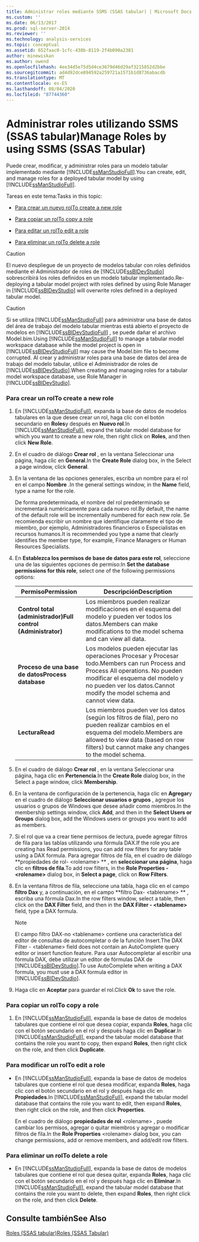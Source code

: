 ```yaml
---
title: Administrar roles mediante SSMS (SSAS tabular) | Microsoft Docs
ms.custom: ''
ms.date: 06/13/2017
ms.prod: sql-server-2014
ms.reviewer: ''
ms.technology: analysis-services
ms.topic: conceptual
ms.assetid: 652faac0-1cfc-438b-8119-2f4b090a2381
author: minewiskan
ms.author: owend
ms.openlocfilehash: 4ee34d5e75d5d4ce3679d46d29af3215852d2bbe
ms.sourcegitcommit: ad4d92dce894592a259721a1571b1d8736abacdb
ms.translationtype: MT
ms.contentlocale: es-ES
ms.lasthandoff: 08/04/2020
ms.locfileid: "87744360"
---
```

# <a name="manage-roles-by-using-ssms-ssas-tabular"></a><span data-ttu-id="87b95-102">Administrar roles utilizando SSMS (SSAS tabular)</span><span class="sxs-lookup"><span data-stu-id="87b95-102">Manage Roles by using SSMS (SSAS Tabular)</span></span>
  <span data-ttu-id="87b95-103">Puede crear, modificar, y administrar roles para un modelo tabular implementado mediante [!INCLUDE[ssManStudioFull](../../includes/ssmanstudiofull-md.md)].</span><span class="sxs-lookup"><span data-stu-id="87b95-103">You can create, edit, and manage roles for a deployed tabular model by using [!INCLUDE[ssManStudioFull](../../includes/ssmanstudiofull-md.md)].</span></span>  
  
 <span data-ttu-id="87b95-104">Tareas en este tema:</span><span class="sxs-lookup"><span data-stu-id="87b95-104">Tasks in this topic:</span></span>  
  
-   [<span data-ttu-id="87b95-105">Para crear un nuevo rol</span><span class="sxs-lookup"><span data-stu-id="87b95-105">To create a new role</span></span>](#bkmk_new_role)  
  
-   [<span data-ttu-id="87b95-106">Para copiar un rol</span><span class="sxs-lookup"><span data-stu-id="87b95-106">To copy a role</span></span>](#bkmk_copy_role)  
  
-   [<span data-ttu-id="87b95-107">Para editar un rol</span><span class="sxs-lookup"><span data-stu-id="87b95-107">To edit a role</span></span>](#bkmk_edit_role)  
  
-   [<span data-ttu-id="87b95-108">Para eliminar un rol</span><span class="sxs-lookup"><span data-stu-id="87b95-108">To delete a role</span></span>](#bkmk_deletet_role)  
  
> [!CAUTION]  
>  <span data-ttu-id="87b95-109">El nuevo despliegue de un proyecto de modelos tabular con roles definidos mediante el Administrador de roles de [!INCLUDE[ssBIDevStudio](../../includes/ssbidevstudio-md.md)] sobrescribirá los roles definidos en un modelo tabular implementado.</span><span class="sxs-lookup"><span data-stu-id="87b95-109">Re-deploying a tabular model project with roles defined by using Role Manager in [!INCLUDE[ssBIDevStudio](../../includes/ssbidevstudio-md.md)] will overwrite roles defined in a deployed tabular model.</span></span>  
  
> [!CAUTION]  
>  <span data-ttu-id="87b95-110">Si se utiliza [!INCLUDE[ssManStudioFull](../../includes/ssmanstudiofull-md.md)] para administrar una base de datos del área de trabajo del modelo tabular mientras está abierto el proyecto de modelos en [!INCLUDE[ssBIDevStudioFull](../../includes/ssbidevstudiofull-md.md)] , se puede dañar el archivo Model.bim.</span><span class="sxs-lookup"><span data-stu-id="87b95-110">Using [!INCLUDE[ssManStudioFull](../../includes/ssmanstudiofull-md.md)] to manage a tabular model workspace database while the model project is open in [!INCLUDE[ssBIDevStudioFull](../../includes/ssbidevstudiofull-md.md)] may cause the Model.bim file to become corrupted.</span></span> <span data-ttu-id="87b95-111">Al crear y administrar roles para una base de datos del área de trabajo del modelo tabular, utilice el Administrador de roles de [!INCLUDE[ssBIDevStudio](../../includes/ssbidevstudio-md.md)].</span><span class="sxs-lookup"><span data-stu-id="87b95-111">When creating and managing roles for a tabular model workspace database, use Role Manager in [!INCLUDE[ssBIDevStudio](../../includes/ssbidevstudio-md.md)].</span></span>  
  
###  <a name="to-create-a-new-role"></a><a name="bkmk_new_role"></a> <span data-ttu-id="87b95-112">Para crear un rol</span><span class="sxs-lookup"><span data-stu-id="87b95-112">To create a new role</span></span>  
  
1.  <span data-ttu-id="87b95-113">En [!INCLUDE[ssManStudioFull](../../includes/ssmanstudiofull-md.md)], expanda la base de datos de modelos tabulares en la que desee crear un rol, haga clic con el botón secundario en **Roles**y después en **Nuevo rol**.</span><span class="sxs-lookup"><span data-stu-id="87b95-113">In [!INCLUDE[ssManStudioFull](../../includes/ssmanstudiofull-md.md)], expand the tabular model database for which you want to create a new role, then right click on **Roles**, and then click **New Role**.</span></span>  
  
2.  <span data-ttu-id="87b95-114">En el cuadro de diálogo **Crear rol** , en la ventana Seleccionar una página, haga clic en **General**.</span><span class="sxs-lookup"><span data-stu-id="87b95-114">In the **Create Role** dialog box, in the Select a page window, click **General**.</span></span>  
  
3.  <span data-ttu-id="87b95-115">En la ventana de las opciones generales, escriba un nombre para el rol en el campo **Nombre** .</span><span class="sxs-lookup"><span data-stu-id="87b95-115">In the general settings window, in the **Name** field, type a name for the role.</span></span>  
  
     <span data-ttu-id="87b95-116">De forma predeterminada, el nombre del rol predeterminado se incrementará numéricamente para cada nuevo rol.</span><span class="sxs-lookup"><span data-stu-id="87b95-116">By default, the name of the default role will be incrementally numbered for each new role.</span></span> <span data-ttu-id="87b95-117">Se recomienda escribir un nombre que identifique claramente el tipo de miembro, por ejemplo, Administradores financieros o Especialistas en recursos humanos.</span><span class="sxs-lookup"><span data-stu-id="87b95-117">It is recommended you type a name that clearly identifies the member type, for example, Finance Managers or Human Resources Specialists.</span></span>  
  
4.  <span data-ttu-id="87b95-118">En **Establezca los permisos de base de datos para este rol**, seleccione una de las siguientes opciones de permiso:</span><span class="sxs-lookup"><span data-stu-id="87b95-118">In **Set the database permissions for this role**, select one of the following permissions options:</span></span>  
  
    |<span data-ttu-id="87b95-119">Permiso</span><span class="sxs-lookup"><span data-stu-id="87b95-119">Permission</span></span>|<span data-ttu-id="87b95-120">Descripción</span><span class="sxs-lookup"><span data-stu-id="87b95-120">Description</span></span>|  
    |----------------|-----------------|  
    |<span data-ttu-id="87b95-121">**Control total (administrador)**</span><span class="sxs-lookup"><span data-stu-id="87b95-121">**Full control (Administrator)**</span></span>|<span data-ttu-id="87b95-122">Los miembros pueden realizar modificaciones en el esquema del modelo y pueden ver todos los datos.</span><span class="sxs-lookup"><span data-stu-id="87b95-122">Members can make modifications to the model schema and can view all data.</span></span>|  
    |<span data-ttu-id="87b95-123">**Proceso de una base de datos**</span><span class="sxs-lookup"><span data-stu-id="87b95-123">**Process database**</span></span>|<span data-ttu-id="87b95-124">Los modelos pueden ejecutar las operaciones Procesar y Procesar todo.</span><span class="sxs-lookup"><span data-stu-id="87b95-124">Members can run Process and Process All operations.</span></span> <span data-ttu-id="87b95-125">No pueden modificar el esquema del modelo y no pueden ver los datos.</span><span class="sxs-lookup"><span data-stu-id="87b95-125">Cannot modify the model schema and cannot view data.</span></span>|  
    |<span data-ttu-id="87b95-126">**Lectura**</span><span class="sxs-lookup"><span data-stu-id="87b95-126">**Read**</span></span>|<span data-ttu-id="87b95-127">Los miembros pueden ver los datos (según los filtros de fila), pero no pueden realizar cambios en el esquema del modelo.</span><span class="sxs-lookup"><span data-stu-id="87b95-127">Members are allowed to view data (based on row filters) but cannot make any changes to the model schema.</span></span>|  
  
5.  <span data-ttu-id="87b95-128">En el cuadro de diálogo **Crear rol** , en la ventana Seleccionar una página, haga clic en **Pertenencia**.</span><span class="sxs-lookup"><span data-stu-id="87b95-128">In the **Create Role** dialog box, in the Select a page window, click **Membership**.</span></span>  
  
6.  <span data-ttu-id="87b95-129">En la ventana de configuración de la pertenencia, haga clic en **Agregar**y en el cuadro de diálogo **Seleccionar usuarios o grupos** , agregue los usuarios o grupos de Windows que desee añadir como miembros.</span><span class="sxs-lookup"><span data-stu-id="87b95-129">In the membership settings window, click **Add**, and then in the **Select Users or Groups** dialog box, add the Windows users or groups you want to add as members.</span></span>  
  
7.  <span data-ttu-id="87b95-130">Si el rol que va a crear tiene permisos de lectura, puede agregar filtros de fila para las tablas utilizando una fórmula DAX.</span><span class="sxs-lookup"><span data-stu-id="87b95-130">If the role you are creating has Read permissions, you can add row filters for any table using a DAX formula.</span></span> <span data-ttu-id="87b95-131">Para agregar filtros de fila, en el cuadro de diálogo \*\*propiedades de rol- \<rolename> \*\* , en **seleccionar una página**, haga clic en **filtros de fila**.</span><span class="sxs-lookup"><span data-stu-id="87b95-131">To add row filters, in the **Role Properties - \<rolename>** dialog box, in **Select a page**, click on **Row Filters**.</span></span>  
  
8.  <span data-ttu-id="87b95-132">En la ventana filtros de fila, seleccione una tabla, haga clic en el campo **filtro Dax** y, a continuación, en el campo \*\*filtro Dax- \<tablename> \*\* , escriba una fórmula Dax.</span><span class="sxs-lookup"><span data-stu-id="87b95-132">In the row filters window, select a table, then click on the **DAX Filter** field, and then in the **DAX Filter - \<tablename>** field, type a DAX formula.</span></span>  
  
    > [!NOTE]  
    >  <span data-ttu-id="87b95-133">El campo filtro DAX-no \<tablename> contiene una característica del editor de consultas de autocompletar o de la función Insert.</span><span class="sxs-lookup"><span data-stu-id="87b95-133">The DAX Filter - \<tablename> field does not contain an AutoComplete query editor or insert function feature.</span></span> <span data-ttu-id="87b95-134">Para usar Autocompletar al escribir una fórmula DAX, debe utilizar un editor de fórmulas DAX de [!INCLUDE[ssBIDevStudio](../../includes/ssbidevstudio-md.md)].</span><span class="sxs-lookup"><span data-stu-id="87b95-134">To use AutoComplete when writing a DAX formula, you must use a DAX formula editor in [!INCLUDE[ssBIDevStudio](../../includes/ssbidevstudio-md.md)].</span></span>  
  
9. <span data-ttu-id="87b95-135">Haga clic en **Aceptar** para guardar el rol.</span><span class="sxs-lookup"><span data-stu-id="87b95-135">Click **Ok** to save the role.</span></span>  
  
###  <a name="to-copy-a-role"></a><a name="bkmk_copy_role"></a> <span data-ttu-id="87b95-136">Para copiar un rol</span><span class="sxs-lookup"><span data-stu-id="87b95-136">To copy a role</span></span>  
  
1.  <span data-ttu-id="87b95-137">En [!INCLUDE[ssManStudioFull](../../includes/ssmanstudiofull-md.md)], expanda la base de datos de modelos tabulares que contiene el rol que desea copiar, expanda **Roles**, haga clic con el botón secundario en el rol y después haga clic en **Duplicar**.</span><span class="sxs-lookup"><span data-stu-id="87b95-137">In [!INCLUDE[ssManStudioFull](../../includes/ssmanstudiofull-md.md)], expand the tabular model database that contains the role you want to copy, then expand **Roles**, then right click on the role, and then click **Duplicate**.</span></span>  
  
###  <a name="to-edit-a-role"></a><a name="bkmk_edit_role"></a> <span data-ttu-id="87b95-138">Para modificar un rol</span><span class="sxs-lookup"><span data-stu-id="87b95-138">To edit a role</span></span>  
  
-   <span data-ttu-id="87b95-139">En [!INCLUDE[ssManStudioFull](../../includes/ssmanstudiofull-md.md)], expanda la base de datos de modelos tabulares que contiene el rol que desea modificar, expanda **Roles**, haga clic con el botón secundario en el rol y después haga clic en **Propiedades**.</span><span class="sxs-lookup"><span data-stu-id="87b95-139">In [!INCLUDE[ssManStudioFull](../../includes/ssmanstudiofull-md.md)], expand the tabular model database that contains the role you want to edit, then expand **Roles**, then right click on the role, and then click **Properties**.</span></span>  
  
     <span data-ttu-id="87b95-140">En el cuadro de diálogo **propiedades de rol** \<rolename> , puede cambiar los permisos, agregar o quitar miembros y agregar o modificar filtros de fila.</span><span class="sxs-lookup"><span data-stu-id="87b95-140">In the **Role Properties** \<rolename> dialog box, you can change permissions, add or remove members, and add/edit row filters.</span></span>  
  
###  <a name="to-delete-a-role"></a><a name="bkmk_deletet_role"></a> <span data-ttu-id="87b95-141">Para eliminar un rol</span><span class="sxs-lookup"><span data-stu-id="87b95-141">To delete a role</span></span>  
  
-   <span data-ttu-id="87b95-142">En [!INCLUDE[ssManStudioFull](../../includes/ssmanstudiofull-md.md)], expanda la base de datos de modelos tabulares que contiene el rol que desea quitar, expanda **Roles**, haga clic con el botón secundario en el rol y después haga clic en **Eliminar**.</span><span class="sxs-lookup"><span data-stu-id="87b95-142">In [!INCLUDE[ssManStudioFull](../../includes/ssmanstudiofull-md.md)], expand the tabular model database that contains the role you want to delete, then expand **Roles**, then right click on the role, and then click **Delete**.</span></span>  
  
## <a name="see-also"></a><span data-ttu-id="87b95-143">Consulte también</span><span class="sxs-lookup"><span data-stu-id="87b95-143">See Also</span></span>  
 [<span data-ttu-id="87b95-144">Roles &#40;SSAS tabular&#41;</span><span class="sxs-lookup"><span data-stu-id="87b95-144">Roles &#40;SSAS Tabular&#41;</span></span>](roles-ssas-tabular.md)  
  
  
